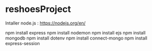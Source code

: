 # reshoesProject


Intaller node.js : https://nodejs.org/en/

npm install express
npm install nodemon
npm install ejs
npm install mongodb
npm install dotenv
npm install connect-mongo
npm install express-session

